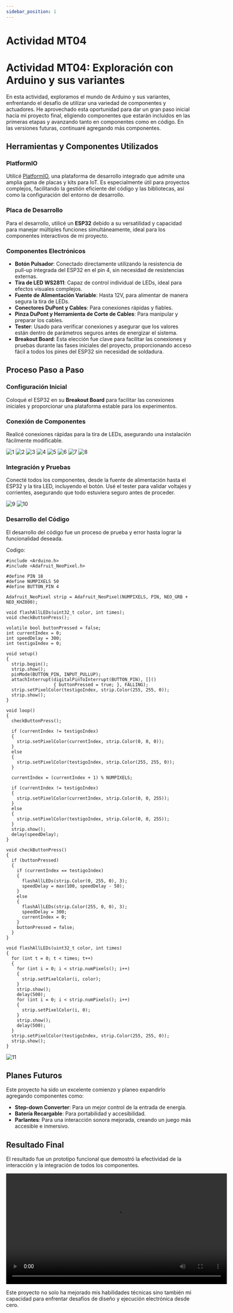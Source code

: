```yaml
---
sidebar_position: 1
---
```


# Actividad MT04

# Actividad MT04: Exploración con Arduino y sus variantes

En esta actividad, exploramos el mundo de Arduino y sus variantes, enfrentando el desafío de utilizar una variedad de componentes y actuadores. He aprovechado esta oportunidad para dar un gran paso inicial hacia mi proyecto final, eligiendo componentes que estarán incluidos en las primeras etapas y avanzando tanto en componentes como en código. En las versiones futuras, continuaré agregando más componentes.

## Herramientas y Componentes Utilizados

### PlatformIO

Utilicé [PlatformIO](https://platformio.org/), una plataforma de desarrollo integrado que admite una amplia gama de placas y kits para IoT. Es especialmente útil para proyectos complejos, facilitando la gestión eficiente del código y las bibliotecas, así como la configuración del entorno de desarrollo.

### Placa de Desarrollo

Para el desarrollo, utilicé un **ESP32** debido a su versatilidad y capacidad para manejar múltiples funciones simultáneamente, ideal para los componentes interactivos de mi proyecto.

### Componentes Electrónicos

- **Botón Pulsador**: Conectado directamente utilizando la resistencia de pull-up integrada del ESP32 en el pin 4, sin necesidad de resistencias externas.
- **Tira de LED WS2811**: Capaz de control individual de LEDs, ideal para efectos visuales complejos.
- **Fuente de Alimentación Variable**: Hasta 12V, para alimentar de manera segura la tira de LEDs.
- **Conectores DuPont y Cables**: Para conexiones rápidas y fiables.
- **Pinza DuPont y Herramienta de Corte de Cables**: Para manipular y preparar los cables.
- **Tester**: Usado para verificar conexiones y asegurar que los valores están dentro de parámetros seguros antes de energizar el sistema.
- **Breakout Board**: Esta elección fue clave para facilitar las conexiones y pruebas durante las fases iniciales del proyecto, proporcionando acceso fácil a todos los pines del ESP32 sin necesidad de soldadura.

## Proceso Paso a Paso

### Configuración Inicial

Coloqué el ESP32 en su **Breakout Board** para facilitar las conexiones iniciales y proporcionar una plataforma estable para los experimentos.

### Conexión de Componentes

Realicé conexiones rápidas para la tira de LEDs, asegurando una instalación fácilmente modificable.

![1](../../img/MT04/1.jpeg)
![2](../../img/MT04/2.jpeg)
![3](../../img/MT04/3.jpeg)
![4](../../img/MT04/4.jpeg)
![5](../../img/MT04/5.gif)
![6](../../img/MT04/6.jpeg)
![7](../../img/MT04/7.jpeg)
![8](../../img/MT04/8.jpeg)

### Integración y Pruebas

Conecté todos los componentes, desde la fuente de alimentación hasta el ESP32 y la tira LED, incluyendo el botón. Usé el tester para validar voltajes y corrientes, asegurando que todo estuviera seguro antes de proceder.

![9](../../img/MT04/9.jpeg)
![10](../../img/MT04/10.jpeg)

### Desarrollo del Código

El desarrollo del código fue un proceso de prueba y error hasta lograr la funcionalidad deseada.

Codigo:

```
#include <Arduino.h>
#include <Adafruit_NeoPixel.h>

#define PIN 18
#define NUMPIXELS 50
#define BUTTON_PIN 4

Adafruit_NeoPixel strip = Adafruit_NeoPixel(NUMPIXELS, PIN, NEO_GRB + NEO_KHZ800);

void flashAllLEDs(uint32_t color, int times);
void checkButtonPress();

volatile bool buttonPressed = false;
int currentIndex = 0;
int speedDelay = 300;
int testigoIndex = 0;

void setup()
{
  strip.begin();
  strip.show();
  pinMode(BUTTON_PIN, INPUT_PULLUP);
  attachInterrupt(digitalPinToInterrupt(BUTTON_PIN), []()
                  { buttonPressed = true; }, FALLING);
  strip.setPixelColor(testigoIndex, strip.Color(255, 255, 0));
  strip.show();
}

void loop()
{
  checkButtonPress();

  if (currentIndex != testigoIndex)
  {
    strip.setPixelColor(currentIndex, strip.Color(0, 0, 0));
  }
  else
  {
    strip.setPixelColor(testigoIndex, strip.Color(255, 255, 0));
  }

  currentIndex = (currentIndex + 1) % NUMPIXELS;

  if (currentIndex != testigoIndex)
  {
    strip.setPixelColor(currentIndex, strip.Color(0, 0, 255));
  }
  else
  {
    strip.setPixelColor(testigoIndex, strip.Color(0, 0, 255));
  }
  strip.show();
  delay(speedDelay);
}

void checkButtonPress()
{
  if (buttonPressed)
  {
    if (currentIndex == testigoIndex)
    {
      flashAllLEDs(strip.Color(0, 255, 0), 3);
      speedDelay = max(100, speedDelay - 50);
    }
    else
    {
      flashAllLEDs(strip.Color(255, 0, 0), 3);
      speedDelay = 300;
      currentIndex = 0;
    }
    buttonPressed = false;
  }
}

void flashAllLEDs(uint32_t color, int times)
{
  for (int t = 0; t < times; t++)
  {
    for (int i = 0; i < strip.numPixels(); i++)
    {
      strip.setPixelColor(i, color);
    }
    strip.show();
    delay(500);
    for (int i = 0; i < strip.numPixels(); i++)
    {
      strip.setPixelColor(i, 0);
    }
    strip.show();
    delay(500);
  }
  strip.setPixelColor(testigoIndex, strip.Color(255, 255, 0));
  strip.show();
}

```

![11](../../img/MT04/11.jpeg)

## Planes Futuros

Este proyecto ha sido un excelente comienzo y planeo expandirlo agregando componentes como:

- **Step-down Converter**: Para un mejor control de la entrada de energía.
- **Batería Recargable**: Para portabilidad y accesibilidad.
- **Parlantes**: Para una interacción sonora mejorada, creando un juego más accesible e inmersivo.

## Resultado Final

El resultado fue un prototipo funcional que demostró la efectividad de la interacción y la integración de todos los componentes.

<video width="600" controls>
  <source src="../../img/MT04/final.mp4" type="video/mp4">
  Tu navegador no soporta la etiqueta de video.
</video>

Este proyecto no solo ha mejorado mis habilidades técnicas sino también mi capacidad para enfrentar desafíos de diseño y ejecución electrónica desde cero.
